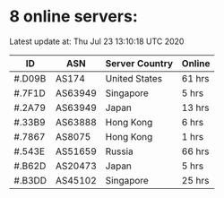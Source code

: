 # 8 online servers:

Latest update at: Thu Jul 23 13:10:18 UTC 2020

| ID | ASN | Server Country | Online |
| -- | --- | -------------- | ------ |
| #.D09B | AS174 | United States | 61 hrs |
| #.7F1D | AS63949 | Singapore | 5 hrs |
| #.2A79 | AS63949 | Japan | 13 hrs |
| #.33B9 | AS63888 | Hong Kong | 6 hrs |
| #.7867 | AS8075 | Hong Kong | 1 hrs |
| #.543E | AS51659 | Russia | 66 hrs |
| #.B62D | AS20473 | Japan | 5 hrs |
| #.B3DD | AS45102 | Singapore | 25 hrs |

